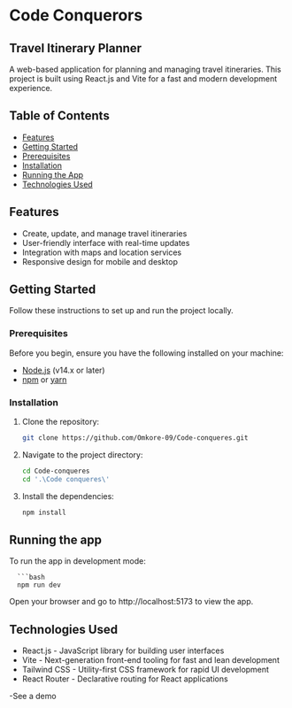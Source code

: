 # Code Conquerors

## Travel Itinerary Planner

A web-based application for planning and managing travel itineraries. This project is built using React.js and Vite for a fast and modern development experience.

## Table of Contents

- [Features](#features)
- [Getting Started](#getting-started)
- [Prerequisites](#prerequisites)
- [Installation](#installation)
- [Running the App](#running-the-app)
- [Technologies Used](#technologies-used)

## Features

- Create, update, and manage travel itineraries
- User-friendly interface with real-time updates
- Integration with maps and location services
- Responsive design for mobile and desktop

## Getting Started

Follow these instructions to set up and run the project locally.

### Prerequisites

Before you begin, ensure you have the following installed on your machine:

- [Node.js](https://nodejs.org/) (v14.x or later)
- [npm](https://www.npmjs.com/) or [yarn](https://yarnpkg.com/)

### Installation

   1. Clone the repository:

      ```bash
      git clone https://github.com/Omkore-09/Code-conqueres.git

   2. Navigate to the project directory:

      ```bash
      cd Code-conqueres
      cd '.\Code conqueres\'

   3. Install the dependencies:

      ```bash
      npm install

## Running the app

To run the app in development mode:

      ```bash
      npm run dev

Open your browser and go to http://localhost:5173 to view the app.

## Technologies Used

- React.js - JavaScript library for building user interfaces
- Vite - Next-generation front-end tooling for fast and lean development
- Tailwind CSS - Utility-first CSS framework for rapid UI development
- React Router - Declarative routing for React applications

-See a demo 
